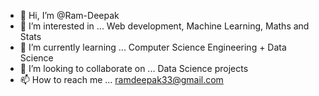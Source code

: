 - 👋 Hi, I’m @Ram-Deepak
- 👀 I’m interested in ... Web development, Machine Learning, Maths and Stats
- 🌱 I’m currently learning ... Computer Science Engineering + Data Science
- 💞️ I’m looking to collaborate on ... Data Science projects
- 📫 How to reach me ... ramdeepak33@gmail.com

<!---
Ram-Deepak/Ram-Deepak is a ✨ special ✨ repository because its `README.md` (this file) appears on your GitHub profile.
You can click the Preview link to take a look at your changes.
--->
